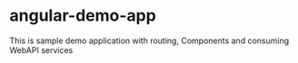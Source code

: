 # angular-demo-app
 This is sample demo application with routing, Components and consuming WebAPI services
